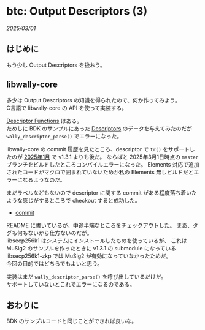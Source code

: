 # btc: Output Descriptors (3)

_2025/03/01_

## はじめに

もう少し Output Descriptors を扱おう。

## libwally-core

多少は Output Descriptors の知識を得られたので、何か作ってみよう。  
C言語で libwally-core の API を使って実装する。

[Descriptor Functions](https://wally.readthedocs.io/en/release_1.3.1/descriptor.html) はある。  
ためしに BDK のサンプルにあった [Descriptors](https://bitcoindevkit.github.io/book-of-bdk/cookbook/quickstart/#descriptors) のデータを与えてみたのだが `wally_descriptor_parse()` でエラーになった。

libwally-core の commit 履歴を見たところ、descriptor で `tr()` をサポートしたのが [2025年1月](https://github.com/ElementsProject/libwally-core/commit/dc8165eaee3fb1a3d61e9163d891b04b10a7a971) で v1.3.1 よりも後だ。
ならばと 2025年3月1日時点の `master` ブランチをビルドしたところコンパイルエラーになった。
Elements 対応で追加されたコードがマクロで囲まれていないためか私の Elements 無しビルドだとエラーになるようなのだ。

まだラベルなどもないので descriptor に関する commit がある程度落ち着いたような感じがするところで checkout すると成功した。

* [commit](https://github.com/hirokuma/c-descriptor/tree/31e9925cb2dfa2b47518cc8907ac1801a73ed43d)

README に書いているが、中途半端なところをチェックアウトした。
まあ、タグも何もないから仕方ないのだが。  
libsecp256k1 はシステムにインストールしたものを使っているが、
これは MuSig2 のサンプルを作ったときに v1.3.1 の submodule になっている libsecp256k1-zkp では MuSig2 が有効になっていなかったためだ。  
今回の目的ではどちらでもよいと思う。

実装はまだ `wally_descriptor_parse()` を呼び出しているだけだ。  
サポートしていないとこれでエラーになるのである。

## おわりに

BDK のサンプルコードと同じことができれば良いな。
